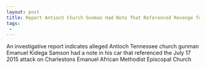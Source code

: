 ```yaml
---
layout: post
title: Report Antioch Church Gunman Had Note That Referenced Revenge for Charleston Church Shooting
tags:
 -
---
```

An investigative report indicates alleged Antioch Tennessee church gunman Emanuel Kidega Samson had a note in his car that referenced the July 17 2015 attack on Charlestons Emanuel African Methodist Episcopal Church
